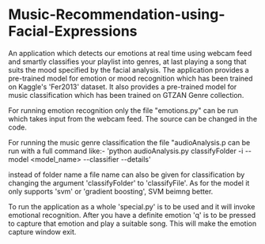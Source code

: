 # Music-Recommendation-using-Facial-Expressions
An application which detects our emotions at real time using webcam feed and  smartly classifies your playlist into genres, at last playing a song that suits the mood specified by the facial analysis.
The application provides a pre-trained model for emotion or mood recognition which has been trained on Kaggle's 'Fer2013' dataset.
It also provides a pre-trained model for music classification which has been trained on GTZAN Genre collection.

For running emotion recognition only the file "emotions.py" can be run which takes input from the webcam feed.
The source can be changed in the code.

For running the music genre classification the file "audioAnalysis.p can be run with a full command like:-
                           'python audioAnalysis.py classifyFolder -i<inputfolder> --model <model_name> --classifier <location> --details'

instead of folder name a file name can also be given for classification by changing the argument 'classifyFolder' to 'classifyFile'.
As for the model it only supports 'svm' or 'gradient boosting', SVM beimng better.

To run the application as a whole 'special.py' is to be used and it will invoke emotional recognition. After you have a definite emotion 'q' is to be pressed to capture that emotion and play a suitable song.
This will make the emotion capture window exit.



